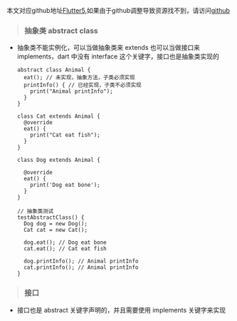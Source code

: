 本文对应github地址[Flutter5](https://github.com/DDYFlutter/LearnFlutter/blob/master/Flutter005.md),如果由于github调整导致资源找不到，请访问[github](https://github.com/DDYFlutter/LearnFlutter)


> ### 抽象类 abstract class

* 抽象类不能实例化，可以当做抽象类来 extends 也可以当做接口来 implements，dart 中没有 interface 这个关键字，接口也是抽象类实现的

	```
	abstract class Animal {
	  eat(); // 未实现，抽象方法，子类必须实现
	  printInfo() { // 已经实现，子类不必须实现
	    print("Animal printInfo");
	  }
	}
	
	class Cat extends Animal {
	  @override
	  eat() {
	    print("Cat eat fish");
	  }
	}
	
	class Dog extends Animal {
	
	  @override
	  eat() {
	    print('Dog eat bone');
	  }
	}
	
	// 抽象类测试
	testAbstractClass() {
	  Dog dog = new Dog();
	  Cat cat = new Cat();
	
	  dog.eat(); // Dog eat bone
	  cat.eat(); // Cat eat fish
	
	  dog.printInfo(); // Animal printInfo
	  cat.printInfo(); // Animal printInfo
	}
	```

> ### 接口

* 接口也是 abstract 关键字声明的，并且需要使用 implements 关键字来实现






